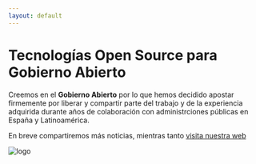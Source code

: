 ```yaml
---
layout: default
---
```



# [](#header-1)Tecnologías Open Source para Gobierno Abierto 

Creemos en el **Gobierno Abierto** por lo que hemos decidido apostar firmemente por liberar y compartir parte del trabajo y de la experiencia adquirida durante años de colaboración con administrciones públicas en España y Latinoamérica.


En breve compartiremos más noticias, mientras tanto [visita nuestra web](http://galileoiys.es)

![logo](http://www.galileoiys.es/wp-content/uploads/2017/09/logo-galileo_maggioli2.jpg "Galileo Ingeniería y Servicios - Tecnología para Administraciones Públicas")
